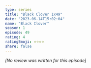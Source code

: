 ```yaml
---
type: series
title: "Black Clover 1x49"
date: "2023-06-14T15:02:04"
name: "Black Clover"
season: 1
episode: 49
rating: 4
ratingEmoji: ⭐️⭐️⭐️⭐️
share: false
---
```


_[No review was written for this episode]_
